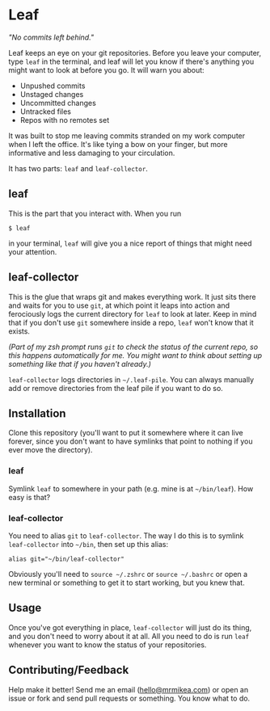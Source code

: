 # Leaf

_"No commits left behind."_

Leaf keeps an eye on your git repositories. Before you leave your computer,
type `leaf` in the terminal, and leaf will let you know if there's anything you
might want to look at before you go. It will warn you about:

- Unpushed commits
- Unstaged changes
- Uncommitted changes
- Untracked files
- Repos with no remotes set

It was built to stop me leaving commits stranded on my work computer when I
left the office. It's like tying a bow on your finger, but more informative and
less damaging to your circulation.

It has two parts: `leaf` and `leaf-collector`.

## leaf

This is the part that you interact with. When you run

    $ leaf

in your terminal, `leaf` will give you a nice report of things that might need
your attention.

## leaf-collector

This is the glue that wraps git and makes everything work. It just sits there
and waits for you to use `git`, at which point it leaps into action and
ferociously logs the current directory for `leaf` to look at later. Keep in
mind that if you don't use `git` somewhere inside a repo, `leaf` won't know
that it exists.

_(Part of my zsh prompt runs `git` to check the status of the current repo, so
this happens automatically for me. You might want to think about setting up
something like that if you haven't already.)_

`leaf-collector` logs directories in `~/.leaf-pile`.  You can always manually
add or remove directories from the leaf pile if you want to do so.

## Installation

Clone this repository (you'll want to put it somewhere where it can live
forever, since you don't want to have symlinks that point to nothing if you
ever move the directory).

### leaf

Symlink `leaf` to somewhere in your path (e.g. mine is at `~/bin/leaf`). How
easy is that?

### leaf-collector

You need to alias `git` to `leaf-collector`. The way I do this is to symlink
`leaf-collector` into `~/bin`, then set up this alias:

    alias git="~/bin/leaf-collector"

Obviously you'll need to `source ~/.zshrc` or `source ~/.bashrc` or open a new
terminal or something to get it to start working, but you knew that.

## Usage

Once you've got everything in place, `leaf-collector` will just do its thing,
and you don't need to worry about it at all. All you need to do is run `leaf`
whenever you want to know the status of your repositories.

## Contributing/Feedback

Help make it better! Send me an email (<hello@mrmikea.com>) or open an issue or
fork and send pull requests or something. You know what to do.
